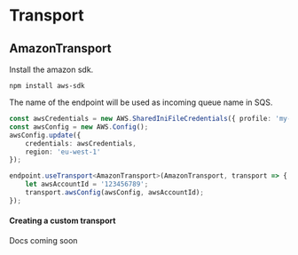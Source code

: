 # Transport
## AmazonTransport
Install the amazon sdk.
```
npm install aws-sdk
```

The name of the endpoint will be used as incoming queue name in SQS.
```typescript
const awsCredentials = new AWS.SharedIniFileCredentials({ profile: 'my-profile' });
const awsConfig = new AWS.Config();
awsConfig.update({
    credentials: awsCredentials,
    region: 'eu-west-1'
});

endpoint.useTransport<AmazonTransport>(AmazonTransport, transport => {
    let awsAccountId = '123456789';
    transport.awsConfig(awsConfig, awsAccountId);
});
```

#### Creating a custom transport
Docs coming soon
